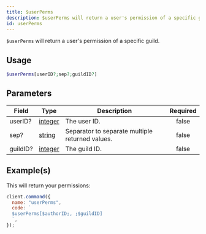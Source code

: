 ```yaml
---
title: $userPerms
description: $userPerms will return a user's permission of a specific guild.
id: userPerms
---
```


`$userPerms` will return a user's permission of a specific guild.

## Usage

```php
$userPerms[userID?;sep?;guildID?]
```

## Parameters

| Field    | Type                                                                                                | Description                                     | Required |
| -------- | --------------------------------------------------------------------------------------------------- | ----------------------------------------------- | :------: |
| userID?  | [integer](https://developer.mozilla.org/en-US/docs/Web/JavaScript/Reference/Global_Objects/Integer) | The user ID.                                    |  false   |
| sep?     | [string](https://developer.mozilla.org/en-US/docs/Web/JavaScript/Reference/Global_Objects/String)   | Separator to separate multiple returned values. |  false   |
| guildID? | [integer](https://developer.mozilla.org/en-US/docs/Web/JavaScript/Reference/Global_Objects/Integer) | The guild ID.                                   |  false   |

## Example(s)

This will return your permissions:

```javascript
client.command({
  name: "userPerms",
  code: `
  $userPerms[$authorID;, ;$guildID]
  `,
});
```
